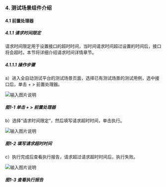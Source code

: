 ### 4. 测试场景组件介绍

#### 4.1 前置处理器

##### 4.1.1 请求时间限定

请求时间限定用于设置接口的超时时间，当时间请求时间超过设置的时间后，接口将会超时。本节将详细介绍请求时间详情章节。

##### 4.1.1.1 操作步骤

a）进入全自动测试平台的测试场景页面，选择已有测试场景的测试用例，选中接口后，单击 + > 前置处理器。

![输入图片说明](../../../images/SoFlu%E5%85%A8%E8%87%AA%E5%8A%A8%E6%B5%8B%E8%AF%95%E5%B9%B3%E5%8F%B0%E6%95%99%E7%A8%8B/4.%20%E6%B5%8B%E8%AF%95%E5%9C%BA%E6%99%AF%E7%BB%84%E4%BB%B6%E4%BB%8B%E7%BB%8D/1.%20%E5%89%8D%E7%BD%AE%E5%A4%84%E7%90%86%E5%99%A8/image.png)

##### 图1-1 单击 + > 前置处理器

b）选择“请求时间限定”，然后填写请求超时时间，单击执行。

![输入图片说明](../../../images/SoFlu%E5%85%A8%E8%87%AA%E5%8A%A8%E6%B5%8B%E8%AF%95%E5%B9%B3%E5%8F%B0%E6%95%99%E7%A8%8B/4.%20%E6%B5%8B%E8%AF%95%E5%9C%BA%E6%99%AF%E7%BB%84%E4%BB%B6%E4%BB%8B%E7%BB%8D/1.%20%E5%89%8D%E7%BD%AE%E5%A4%84%E7%90%86%E5%99%A8/1-2.png)

##### 图1-2 填写请求超时时间

c）执行完成后查看执行报告，请求超过请求超时时间后，执行失败。

![输入图片说明](../../../images/SoFlu%E5%85%A8%E8%87%AA%E5%8A%A8%E6%B5%8B%E8%AF%95%E5%B9%B3%E5%8F%B0%E6%95%99%E7%A8%8B/4.%20%E6%B5%8B%E8%AF%95%E5%9C%BA%E6%99%AF%E7%BB%84%E4%BB%B6%E4%BB%8B%E7%BB%8D/1.%20%E5%89%8D%E7%BD%AE%E5%A4%84%E7%90%86%E5%99%A8/1-3.png)

##### 图1-3 查看执行报告
